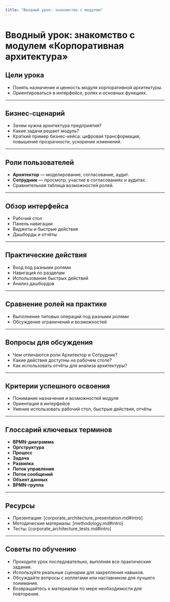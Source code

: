 ```yaml
---
title: "Вводный урок: знакомство с модулем"
---
```


# Вводный урок: знакомство с модулем «Корпоративная архитектура»

## Цели урока
- Понять назначение и ценность модуля корпоративной архитектуры.
- Ориентироваться в интерфейсе, ролях и основных функциях.

---

## Бизнес-сценарий
- Зачем нужна архитектура предприятия?
- Какие задачи решает модуль?
- Краткий пример бизнес-кейса: цифровая трансформация, повышение прозрачности, ускорение изменений.

---

## Роли пользователей
- **Архитектор** — моделирование, согласование, аудит.
- **Сотрудник** — просмотр, участие в согласованиях и аудитах.
- Сравнительная таблица возможностей ролей.

---

## Обзор интерфейса
- Рабочий стол
- Панель навигации
- Виджеты и быстрые действия
- Дашборды и отчёты

---

## Практические действия
- Вход под разными ролями
- Навигация по разделам
- Использование быстрых действий
- Анализ дашбордов

---

## Сравнение ролей на практике
- Выполнение типовых операций под разными ролями
- Обсуждение ограничений и возможностей

---

## Вопросы для обсуждения
- Чем отличаются роли Архитектор и Сотрудник?
- Какие действия доступны на рабочем столе?
- Как использовать отчёты для анализа архитектуры?

---

## Критерии успешного освоения
- Понимание назначения и возможностей модуля
- Ориентация в интерфейсе
- Умение использовать рабочий стол, быстрые действия, отчёты

---

## Глоссарий ключевых терминов
- **BPMN-диаграмма**
- **Оргструктура**
- **Процесс**
- **Задача**
- **Развилка**
- **Поток управления**
- **Поток сообщений**
- **Объект данных**
- **BPMN-группа**

---

## Ресурсы
- Презентация: [corporate_architecture_presentation.md#intro]
- Методические материалы: [methodology.md#intro]
- Тесты: [corporate_architecture_tests.md#intro]

---

## Советы по обучению
- Проходите урок последовательно, выполняя все практические задания.
- Используйте реальные сценарии для закрепления навыков.
- Обсуждайте вопросы с коллегами или наставником для лучшего понимания.
- Возвращайтесь к материалам по мере необходимости для повторения. 